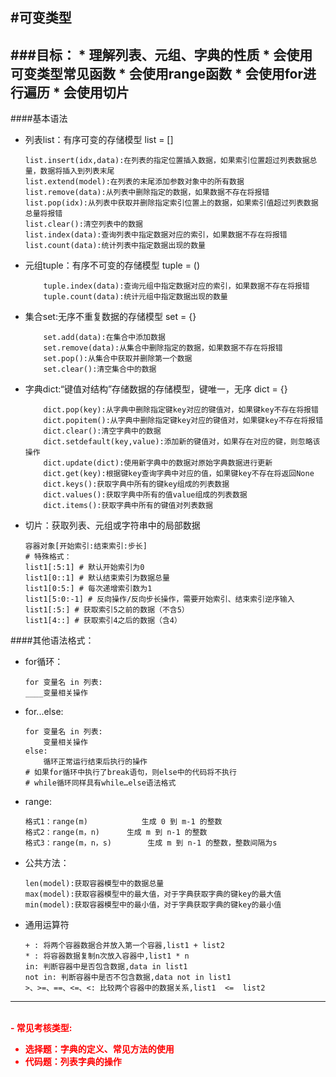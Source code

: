 #可变类型
---
###目标：
	* 理解列表、元组、字典的性质
	* 会使用可变类型常见函数
	* 会使用range函数
	* 会使用for进行遍历
	* 会使用切片
---

####基本语法
- 列表list：有序可变的存储模型
	list = []
	```list.append(data):在列表的末尾添加数据
	list.insert(idx,data):在列表的指定位置插入数据，如果索引位置超过列表数据总量，数据将插入到列表末尾
	list.extend(model):在列表的末尾添加参数对象中的所有数据
	list.remove(data):从列表中删除指定的数据，如果数据不存在将报错
	list.pop(idx):从列表中获取并删除指定索引位置上的数据，如果索引值超过列表数据总量将报错
	list.clear():清空列表中的数据
	list.index(data):查询列表中指定数据对应的索引，如果数据不存在将报错
	list.count(data):统计列表中指定数据出现的数量
	```
- 元组tuple：有序不可变的存储模型
	tuple = ()
	```
		tuple.index(data):查询元组中指定数据对应的索引，如果数据不存在将报错
		tuple.count(data):统计元组中指定数据出现的数量
	```

- 集合set:无序不重复数据的存储模型
	set = {}
	```
		set.add(data):在集合中添加数据
		set.remove(data):从集合中删除指定的数据，如果数据不存在将报错
		set.pop():从集合中获取并删除第一个数据
		set.clear():清空集合中的数据
	```

- 字典dict:“键值对结构”存储数据的存储模型，键唯一，无序
	dict = {}
	```
		dict.pop(key):从字典中删除指定键key对应的键值对，如果键key不存在将报错
		dict.popitem():从字典中删除指定键key对应的键值对，如果键key不存在将报错
		dict.clear():清空字典中的数据
		dict.setdefault(key,value):添加新的键值对，如果存在对应的键，则忽略该操作
		dict.update(dict):使用新字典中的数据对原始字典数据进行更新
		dict.get(key):根据键key查询字典中对应的值，如果键key不存在将返回None
		dict.keys():获取字典中所有的键key组成的列表数据
		dict.values():获取字典中所有的值value组成的列表数据
		dict.items():获取字典中所有的键值对列表数据
	```
- 切片：获取列表、元组或字符串中的局部数据
	```
	容器对象[开始索引:结束索引:步长]
	# 特殊格式：
	list1[:5:1] # 默认开始索引为0
	list1[0::1] # 默认结束索引为数据总量
	list1[0:5:] # 每次递增索引数为1
	list1[5:0:-1] # 反向操作/反向步长操作，需要开始索引、结束索引逆序输入
	list1[:5:] # 获取索引5之前的数据（不含5）
	list1[4::] # 获取索引4之后的数据（含4）
	```


####其他语法格式：
- for循环：
	```
	for 变量名 in 列表:
	____变量相关操作

	```
- for...else:
	```
	for 变量名 in 列表:
		变量相关操作
	else:
		循环正常运行结束后执行的操作
	# 如果for循环中执行了break语句，则else中的代码将不执行
	# while循环同样具有while…else语法格式
	```
- range:
	```
	格式1：range(m)			生成 0 到 m-1 的整数
	格式2：range(m，n)		生成 m 到 n-1 的整数
	格式3：range(m，n，s)		生成 m 到 n-1 的整数，整数间隔为s

	```
- 公共方法：
	```
	len(model):获取容器模型中的数据总量
	max(model):获取容器模型中的最大值，对于字典获取字典的键key的最大值
	min(model):获取容器模型中的最小值，对于字典获取字典的键key的最小值
	```
- 通用运算符
	```
	+ : 将两个容器数据合并放入第一个容器,list1 + list2
	* : 将容器数据复制n次放入容器中,list1 * n
	in: 判断容器中是否包含数据,data in list1
	not in: 判断容器中是否不包含数据,data not in list1
	>、>=、==、<=、<: 比较两个容器中的数据关系,list1  <=  list2
	```

<hr/>
<br>
<font color="FF0000"><strong>- 常见考核类型:
<ul>
	<li>选择题：字典的定义、常见方法的使用</li>
	<li>代码题：列表字典的操作</li>
</ul></strong>
</font>		

